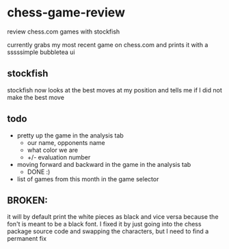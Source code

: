 # chess-game-review
review chess.com games with stockfish

currently grabs my most recent game on chess.com and prints it with a sssssimple bubbletea ui
## stockfish
stockfish now looks at the best moves at my position and tells me if I did not make the best move
## todo
- pretty up the game in the analysis tab
    - our name, opponents name
    - what color we are
    - +/- evaluation number
- moving forward and backward in the game in the analysis tab
    - DONE :)
- list of games from this month in the game selector
## BROKEN:
it will by default print the white pieces as black and vice versa because the fon't is meant to be a black font. I fixed it by just going into the chess package source code and swapping the characters, but I need to find a permanent fix
